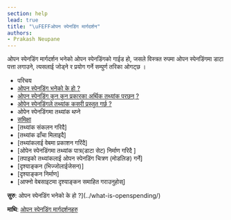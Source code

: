 ```yaml
---
section: help
lead: true
title: "\uFEFFओपन स्पेनडिंग मार्गदर्शन"
authors:
- Prakash Neupane
---
```

ओपन स्पेनडिंग मार्गदर्शन भनेको ओपन स्पेनडिंगको गाईड हो, जसले विस्त्रत रुपमा ओपन स्पेनडिंगमा डाटा पत्ता लगाउने, त्यसलाई जोड्ने र प्रयोग गर्ने सम्पुर्ण तरिका ओगट्छ ।

* परिचय
* [ओपन स्पेनडिंग भनेको के हो ?](./ओपन-स्पेनडिंग-भनेको-के-हो/)
* [ओपन स्पेनडिंग कुन कुन प्रकारका अर्थिक तथ्यांक परछन् ?](./ओपन-स्पेनडिंग-कुन-कुन-प्र/)
* [ओपेन स्पेनडिंगले तथ्यांक कसरी प्रस्तुत गर्छ ?](./ओपेन-स्पेनडिंगले-तथ्यांक/)
* ओपेन स्पेनडिंगमा तथ्यांक थप्ने
* [समिक्षा](./ओपेन-स्पेनडिंगमा-तथ्यांक/)
* [तथ्यांक संकलन गरिदै]
* [तथ्यांक ढाँचा मिलाइदै]
* [तथ्यांकलाई वेबमा प्रकाशन गरिंदै]
* [ओपेन स्पेनडिंगमा तथ्यांक पात्र(डाटा सेट) निर्माण गरिदै ]
* [तपाइको तथ्यांकलाई ओपन स्पेनडिंग चित्रण (मोडलिङ) गर्ने]
* [दृश्याङ्कन (भिज्जोलाईजेसन)]
* [दृश्याङ्कन निर्माण]
* [आफ्नो वेबसाइटमा दृश्याङ्कन समाहित गराउनुहोस्]

**सुरु**: ओपन स्पेनडिंग भनेको के हो ?](../what-is-openspending/)

**माथि**: [ओपन स्पेनडिंग मार्गदर्शनहरु](../)
